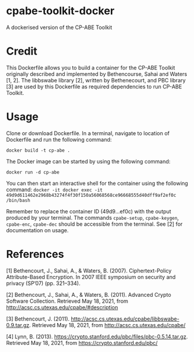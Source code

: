 # cpabe-toolkit-docker
A dockerised version of the CP-ABE Toolkit 

# Credit
This Dockerfile allows you to build a container for the CP-ABE Toolkit originally described and implemented by Bethencourse, Sahai and Waters [1, 2]. The libbswabe library [2], written by Bethenecourt, and PBC library [3] are used by this Dockerfile as required dependencies to run CP-ABE Toolkit.

# Usage

Clone or download Dockerfile. In a terminal, navigate to location of Dockerfile and run the following command:

```docker build -t cp-abe .```

The Docker image can be started by using the following command:

```docker run -d cp-abe```

You can then start an interactive shell for the container using the following command:
```docker -it docker exec -it 49d9d611462e2968b43274f4f30f150a56068568ce96668555d40dff9af2ef0c /bin/bash```

Remember to replace the container ID (49d9...ef0c) with the output produced by your terminal. The commands ```cpabe-setup```, ```cpabe-keygen```, ```cpabe-enc```, ```cpabe-dec``` should be accessible from the terminal. See [2] for documentation on usage.

# References
[1] Bethencourt, J., Sahai, A., & Waters, B. (2007). Ciphertext-Policy Attribute-Based Encryption. In 2007 IEEE symposium on security and privacy (SP’07) (pp. 321–334).

[2] Bethencourt, J., Sahai, A., & Waters, B. (2011). Advanced Crypto Software Collection. Retrieved May 18, 2021, from http://acsc.cs.utexas.edu/cpabe/#description

[3] Bethencourt, J. (2011). http://acsc.cs.utexas.edu/cpabe/libbswabe-0.9.tar.gz. Retrieved May 18, 2021, from http://acsc.cs.utexas.edu/cpabe/

[4] Lynn, B. (2013). https://crypto.stanford.edu/pbc/files/pbc-0.5.14.tar.gz. Retrieved May 18, 2021, from https://crypto.stanford.edu/pbc/
